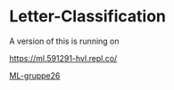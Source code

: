 # Letter-Classification

A version of this is running on 

https://ml.591291-hvl.repl.co/


[ML-gruppe26](https://github.com/591291-hvl/Letter-Classification/blob/main/ML-gruppe26.docx.pdf)
